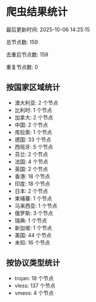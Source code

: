 # 爬虫结果统计

最后更新时间: 2025-10-06 14:25:15

总节点数: 159

去重后节点数: 159

重复节点数: 0

## 按国家区域统计

- 澳大利亚: 2 个节点
- 比利时: 1 个节点
- 加拿大: 2 个节点
- 中国: 2 个节点
- 库拉索: 1 个节点
- 德国: 33 个节点
- 西班牙: 5 个节点
- 芬兰: 2 个节点
- 法国: 4 个节点
- 英国: 2 个节点
- 香港: 18 个节点
- 印度: 18 个节点
- 日本: 2 个节点
- 柬埔寨: 1 个节点
- 马来西亚: 1 个节点
- 俄罗斯: 3 个节点
- 瑞典: 1 个节点
- 新加坡: 1 个节点
- 美国: 44 个节点
- 未知: 16 个节点

## 按协议类型统计

- trojan: 18 个节点
- vless: 137 个节点
- vmess: 4 个节点
